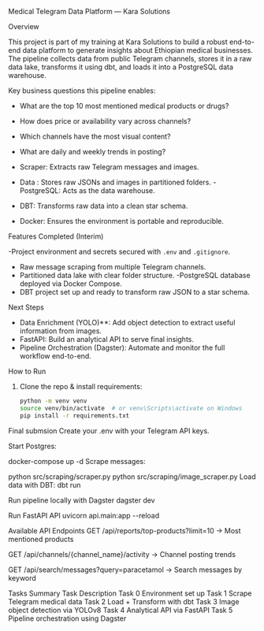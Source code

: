 Medical Telegram Data Platform — Kara Solutions

Overview

This project is part of my training at Kara Solutions to build a robust end-to-end data platform to generate insights about Ethiopian medical businesses.  
The pipeline collects data from public Telegram channels, stores it in a raw data lake, transforms it using dbt, and loads it into a PostgreSQL data warehouse.  

Key business questions this pipeline enables:
- What are the top 10 most mentioned medical products or drugs?
- How does price or availability vary across channels?
- Which channels have the most visual content?
- What are daily and weekly trends in posting?


- Scraper: Extracts raw Telegram messages and images.
- Data : Stores raw JSONs and images in partitioned folders.
-PostgreSQL: Acts as the data warehouse.
- DBT: Transforms raw data into a clean star schema.
- Docker: Ensures the environment is portable and reproducible.

Features Completed (Interim)

-Project environment and secrets secured with `.env` and `.gitignore`.
- Raw message scraping from multiple Telegram channels.
- Partitioned data lake with clear folder structure.
-PostgreSQL database deployed via Docker Compose.
- DBT project set up and ready to transform raw JSON to a star schema.

Next Steps

- Data Enrichment (YOLO)**: Add object detection to extract useful information from images.
- FastAPI: Build an analytical API to serve final insights.
- Pipeline Orchestration (Dagster): Automate and monitor the full workflow end-to-end.

How to Run

1. Clone the repo & install requirements:
   ```bash
   python -m venv venv
   source venv/bin/activate  # or venv\Scripts\activate on Windows
   pip install -r requirements.txt


Final submsion
Create your .env with your Telegram API keys.

Start Postgres:

docker-compose up -d
Scrape messages:

python src/scraping/scraper.py
python src/scraping/image_scraper.py
Load data with DBT:
dbt run

Run pipeline locally with Dagster
dagster dev

Run FastAPI API
uvicorn api.main:app --reload

Available API Endpoints
GET /api/reports/top-products?limit=10 → Most mentioned products

GET /api/channels/{channel_name}/activity → Channel posting trends

GET /api/search/messages?query=paracetamol → Search messages by keyword

Tasks Summary
Task	Description
Task 0  Environment set up
Task 1	Scrape Telegram medical data
Task 2	Load + Transform with dbt
Task 3	Image object detection via YOLOv8
Task 4	Analytical API via FastAPI
Task 5	Pipeline orchestration using Dagster







